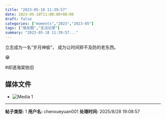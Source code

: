 ```yaml
---
title: "2023-05-18 11:39:57"
date: 2023-05-18T11:00:00+08:00
draft: false
categories: ["moments","2023","2023-05"]
tags: ["朋友圈","生活记录"]
summary: "2023-05-18 11:39:57..."
---
```


立志成为一名“岁月神偷”，
成为让时间猝不及防的老东西。

😁

#却道海棠依旧

## 媒体文件

- ![Media 1](/Moments/photos/2023-05-18/202305181139570.jpg)

---

**帖子类型:** 1
**用户名:** chenxueyuan001
**处理时间:** 2025/8/28 19:08:57